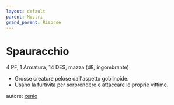 ```yaml
---
layout: default
parent: Mostri
grand_parent: Risorse
---
```


# Spauracchio
4 PF, 1 Armatura, 14 DES, mazza (d8, ingombrante)
- Grosse creature pelose dall'aspetto goblinoide.
- Usano la furtività per sorprendere e attaccare le proprie vittime.

autore: [xenio](https://xenioinabottle.blogspot.com)
